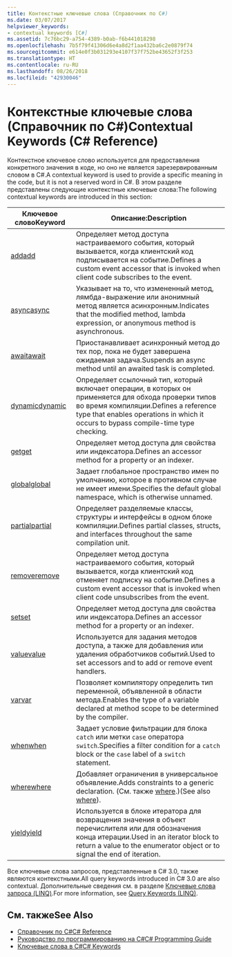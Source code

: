 ```yaml
---
title: Контекстные ключевые слова (Справочник по C#)
ms.date: 03/07/2017
helpviewer_keywords:
- contextual keywords [C#]
ms.assetid: 7c76bc29-a754-4389-b0ab-f6b441018298
ms.openlocfilehash: 7b5f79f41306d6e4a8d2f1aa432ba6c2e0879f74
ms.sourcegitcommit: e614e0f3b031293e4107f37f752be43652f3f253
ms.translationtype: HT
ms.contentlocale: ru-RU
ms.lasthandoff: 08/26/2018
ms.locfileid: "42930046"
---
```

# <a name="contextual-keywords-c-reference"></a><span data-ttu-id="25bd8-102">Контекстные ключевые слова (Справочник по C#)</span><span class="sxs-lookup"><span data-stu-id="25bd8-102">Contextual Keywords (C# Reference)</span></span>
<span data-ttu-id="25bd8-103">Контекстное ключевое слово используется для предоставления конкретного значения в коде, но оно не является зарезервированным словом в C#.</span><span class="sxs-lookup"><span data-stu-id="25bd8-103">A contextual keyword is used to provide a specific meaning in the code, but it is not a reserved word in C#.</span></span> <span data-ttu-id="25bd8-104">В этом разделе представлены следующие контекстные ключевые слова:</span><span class="sxs-lookup"><span data-stu-id="25bd8-104">The following contextual keywords are introduced in this section:</span></span>  
  
|<span data-ttu-id="25bd8-105">Ключевое слово</span><span class="sxs-lookup"><span data-stu-id="25bd8-105">Keyword</span></span>|<span data-ttu-id="25bd8-106">Описание:</span><span class="sxs-lookup"><span data-stu-id="25bd8-106">Description</span></span>|  
|-------------|-----------------|  
|[<span data-ttu-id="25bd8-107">add</span><span class="sxs-lookup"><span data-stu-id="25bd8-107">add</span></span>](../../../csharp/language-reference/keywords/add.md)|<span data-ttu-id="25bd8-108">Определяет метод доступа настраиваемого события, который вызывается, когда клиентский код подписывается на событие.</span><span class="sxs-lookup"><span data-stu-id="25bd8-108">Defines a custom event accessor that is invoked when client code subscribes to the event.</span></span>|  
|[<span data-ttu-id="25bd8-109">async</span><span class="sxs-lookup"><span data-stu-id="25bd8-109">async</span></span>](../../../csharp/language-reference/keywords/async.md)|<span data-ttu-id="25bd8-110">Указывает на то, что измененный метод, лямбда-выражение или анонимный метод является асинхронным.</span><span class="sxs-lookup"><span data-stu-id="25bd8-110">Indicates that the modified method, lambda expression, or anonymous method is asynchronous.</span></span>|  
|[<span data-ttu-id="25bd8-111">await</span><span class="sxs-lookup"><span data-stu-id="25bd8-111">await</span></span>](../../../csharp/language-reference/keywords/await.md)|<span data-ttu-id="25bd8-112">Приостанавливает асинхронный метод до тех пор, пока не будет завершена ожидаемая задача.</span><span class="sxs-lookup"><span data-stu-id="25bd8-112">Suspends an async method until an awaited task is completed.</span></span>|  
|[<span data-ttu-id="25bd8-113">dynamic</span><span class="sxs-lookup"><span data-stu-id="25bd8-113">dynamic</span></span>](../../../csharp/language-reference/keywords/dynamic.md)|<span data-ttu-id="25bd8-114">Определяет ссылочный тип, который включает операции, в которых он применяется для обхода проверки типов во время компиляции.</span><span class="sxs-lookup"><span data-stu-id="25bd8-114">Defines a reference type that enables operations in which it occurs to bypass compile-time type checking.</span></span>|  
|[<span data-ttu-id="25bd8-115">get</span><span class="sxs-lookup"><span data-stu-id="25bd8-115">get</span></span>](../../../csharp/language-reference/keywords/get.md)|<span data-ttu-id="25bd8-116">Определяет метод доступа для свойства или индексатора.</span><span class="sxs-lookup"><span data-stu-id="25bd8-116">Defines an accessor method for a property or an indexer.</span></span>|  
|[<span data-ttu-id="25bd8-117">global</span><span class="sxs-lookup"><span data-stu-id="25bd8-117">global</span></span>](../../../csharp/language-reference/keywords/global.md)|<span data-ttu-id="25bd8-118">Задает глобальное пространство имен по умолчанию, которое в противном случае не имеет имени.</span><span class="sxs-lookup"><span data-stu-id="25bd8-118">Specifies the default global namespace, which is otherwise unnamed.</span></span>|  
|[<span data-ttu-id="25bd8-119">partial</span><span class="sxs-lookup"><span data-stu-id="25bd8-119">partial</span></span>](../../../csharp/language-reference/keywords/partial-type.md)|<span data-ttu-id="25bd8-120">Определяет разделяемые классы, структуры и интерфейсы в одном блоке компиляции.</span><span class="sxs-lookup"><span data-stu-id="25bd8-120">Defines partial classes, structs, and interfaces throughout the same compilation unit.</span></span>|  
|[<span data-ttu-id="25bd8-121">remove</span><span class="sxs-lookup"><span data-stu-id="25bd8-121">remove</span></span>](../../../csharp/language-reference/keywords/remove.md)|<span data-ttu-id="25bd8-122">Определяет метод доступа настраиваемого события, который вызывается, когда клиентский код отменяет подписку на событие.</span><span class="sxs-lookup"><span data-stu-id="25bd8-122">Defines a custom event accessor that is invoked when client code unsubscribes from the event.</span></span>|  
|[<span data-ttu-id="25bd8-123">set</span><span class="sxs-lookup"><span data-stu-id="25bd8-123">set</span></span>](../../../csharp/language-reference/keywords/set.md)|<span data-ttu-id="25bd8-124">Определяет метод доступа для свойства или индексатора.</span><span class="sxs-lookup"><span data-stu-id="25bd8-124">Defines an accessor method for a property or an indexer.</span></span>|  
|[<span data-ttu-id="25bd8-125">value</span><span class="sxs-lookup"><span data-stu-id="25bd8-125">value</span></span>](../../../csharp/language-reference/keywords/value.md)|<span data-ttu-id="25bd8-126">Используется для задания методов доступа, а также для добавления или удаления обработчиков событий.</span><span class="sxs-lookup"><span data-stu-id="25bd8-126">Used to set accessors and to add or remove event handlers.</span></span>|  
|[<span data-ttu-id="25bd8-127">var</span><span class="sxs-lookup"><span data-stu-id="25bd8-127">var</span></span>](../../../csharp/language-reference/keywords/var.md)|<span data-ttu-id="25bd8-128">Позволяет компилятору определить тип переменной, объявленной в области метода.</span><span class="sxs-lookup"><span data-stu-id="25bd8-128">Enables the type of a variable declared at method scope to be determined by the compiler.</span></span>|  
|[<span data-ttu-id="25bd8-129">when</span><span class="sxs-lookup"><span data-stu-id="25bd8-129">when</span></span>](when.md)|<span data-ttu-id="25bd8-130">Задает условие фильтрации для блока `catch` или метки `case` оператора `switch`.</span><span class="sxs-lookup"><span data-stu-id="25bd8-130">Specifies a filter condition for a `catch` block or the `case` label of a `switch` statement.</span></span>|
|[<span data-ttu-id="25bd8-131">where</span><span class="sxs-lookup"><span data-stu-id="25bd8-131">where</span></span>](../../../csharp/language-reference/keywords/where-generic-type-constraint.md)|<span data-ttu-id="25bd8-132">Добавляет ограничения в универсальное объявление.</span><span class="sxs-lookup"><span data-stu-id="25bd8-132">Adds constraints to a generic declaration.</span></span> <span data-ttu-id="25bd8-133">(См. также [where](../../../csharp/language-reference/keywords/where-clause.md).)</span><span class="sxs-lookup"><span data-stu-id="25bd8-133">(See also [where](../../../csharp/language-reference/keywords/where-clause.md)).</span></span>|  
|[<span data-ttu-id="25bd8-134">yield</span><span class="sxs-lookup"><span data-stu-id="25bd8-134">yield</span></span>](../../../csharp/language-reference/keywords/yield.md)|<span data-ttu-id="25bd8-135">Используется в блоке итератора для возвращения значения в объект перечислителя или для обозначения конца итерации.</span><span class="sxs-lookup"><span data-stu-id="25bd8-135">Used in an iterator block to return a value to the enumerator object or to signal the end of iteration.</span></span>|  
  
 <span data-ttu-id="25bd8-136">Все ключевые слова запросов, представленные в C# 3.0, также являются контекстными.</span><span class="sxs-lookup"><span data-stu-id="25bd8-136">All query keywords introduced in C# 3.0 are also contextual.</span></span> <span data-ttu-id="25bd8-137">Дополнительные сведения см. в разделе [Ключевые слова запроса (LINQ)](../../../csharp/language-reference/keywords/query-keywords.md).</span><span class="sxs-lookup"><span data-stu-id="25bd8-137">For more information, see [Query Keywords (LINQ)](../../../csharp/language-reference/keywords/query-keywords.md).</span></span>  
  
## <a name="see-also"></a><span data-ttu-id="25bd8-138">См. также</span><span class="sxs-lookup"><span data-stu-id="25bd8-138">See Also</span></span>

- [<span data-ttu-id="25bd8-139">Справочник по C#</span><span class="sxs-lookup"><span data-stu-id="25bd8-139">C# Reference</span></span>](../../../csharp/language-reference/index.md)  
- [<span data-ttu-id="25bd8-140">Руководство по программированию на C#</span><span class="sxs-lookup"><span data-stu-id="25bd8-140">C# Programming Guide</span></span>](../../../csharp/programming-guide/index.md)  
- [<span data-ttu-id="25bd8-141">Ключевые слова в C#</span><span class="sxs-lookup"><span data-stu-id="25bd8-141">C# Keywords</span></span>](../../../csharp/language-reference/keywords/index.md)
